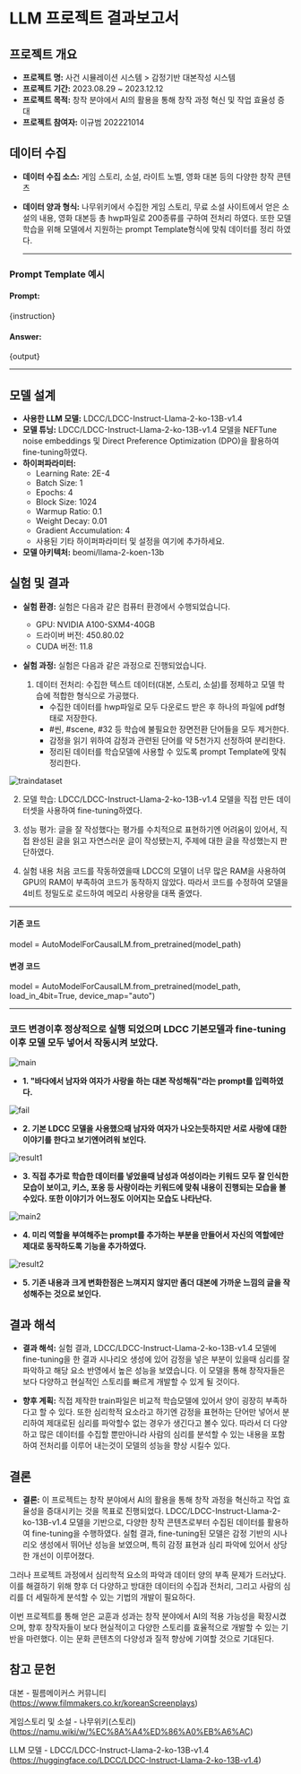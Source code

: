 # LLM 프로젝트 결과보고서

## 프로젝트 개요

- **프로젝트 명:** 사건 시뮬레이션 시스템 > 감정기반 대본작성 시스템
- **프로젝트 기간:** 2023.08.29 ~ 2023.12.12
- **프로젝트 목적:** 창작 분야에서 AI의 활용을 통해 창작 과정 혁신 및 작업 효율성 증대
- **프로젝트 참여자:** 이규범 202221014

## 데이터 수집

- **데이터 수집 소스:** 게임 스토리, 소설, 라이트 노벨, 영화 대본 등의 다양한 창작 콘텐츠
- **데이터 양과 형식:** 나무위키에서 수집한 게임 스토리, 무료 소설 사이트에서 얻은 소설의 내용, 영화 대본등 총 hwp파일로 200종류를 구하여 전처리 하였다. 또한 모델학습을 위해 모델에서 지원하는 prompt Template형식에 맞춰 데이터를 정리 하였다.

  ---

### Prompt Template 예시
  #### Prompt:
  {instruction}

  #### Answer:
  {output}

---

## 모델 설계

- **사용한 LLM 모델:** LDCC/LDCC-Instruct-Llama-2-ko-13B-v1.4
- **모델 튜닝:** LDCC/LDCC-Instruct-Llama-2-ko-13B-v1.4 모델을 NEFTune noise embeddings 및 Direct Preference Optimization (DPO)을 활용하여 fine-tuning하였다.
- **하이퍼파라미터:** 
  - Learning Rate: 2E-4
  - Batch Size: 1
  - Epochs: 4
  - Block Size: 1024
  - Warmup Ratio: 0.1
  - Weight Decay: 0.01
  - Gradient Accumulation: 4
  - 사용된 기타 하이퍼파라미터 및 설정을 여기에 추가하세요.
- **모델 아키텍처:** beomi/llama-2-koen-13b

## 실험 및 결과

- **실험 환경:** 실험은 다음과 같은 컴퓨터 환경에서 수행되었습니다.
  - GPU: NVIDIA A100-SXM4-40GB
  - 드라이버 버전: 450.80.02
  - CUDA 버전: 11.8

- **실험 과정:** 실험은 다음과 같은 과정으로 진행되었습니다.
  1. 데이터 전처리: 수집한 텍스트 데이터(대본, 스토리, 소설)를 정제하고 모델 학습에 적합한 형식으로 가공했다.
     - 수집한 데이터를 hwp파일로 모두 다운로드 받은 후 하나의 파일에 pdf형태로 저장한다.
     - #씬, #scene, #32 등 학습에 불필요한 장면전환 단어들을 모두 제거한다.
     - 감정을 읽기 위하여 감정과 관련된 단어를 약 5천가지 선정하여 분리한다.
     - 정리된 데이터를 학습모델에 사용할 수 있도록 prompt Template에 맞춰 정리한다.

![traindataset](train_csv.png)

  2. 모델 학습: LDCC/LDCC-Instruct-Llama-2-ko-13B-v1.4 모델을 직접 만든 데이터셋을 사용하여 fine-tuning하였다.

  3. 성능 평가: 글을 잘 작성했다는 평가를 수치적으로 표현하기엔 어려움이 있어서, 직접 완성된 글을 읽고 자연스러운 글이 작성됐는지, 주제에 대한 글을 작성했는지 판단하였다.
  
  4. 실험 내용
     처음 코드를 작동하였을때 LDCC의 모델이 너무 많은 RAM을 사용하여 GPU의 RAM이 부족하여 코드가 동작하지 않았다. 따라서 코드를 수정하여 모델을 4비트 정밀도로 로드하여 메모리 사용량을 대폭 줄였다.

---
#### 기존 코드
model = AutoModelForCausalLM.from_pretrained(model_path)

#### 변경 코드
model = AutoModelForCausalLM.from_pretrained(model_path, load_in_4bit=True, device_map="auto")

---

   ### 코드 변경이후 정상적으로 실행 되었으며 LDCC 기본모델과 fine-tuning 이후 모델 모두 넣어서 작동시켜 보았다.
   
![main](main1.png)

- **1. "바다에서 남자와 여자가 사랑을 하는 대본 작성해줘"라는 prompt를 입력하였다.**

![fail](fail1.png)

- **2. 기본 LDCC 모델을 사용했으때 남자와 여자가 나오는듯하지만 서로 사랑에 대한 이야기를 한다고 보기엔어려워 보인다.**

![result1](result1.png)

- **3. 직접 추가로 학습한 데이터를 넣었을때 남성과 여성이라는 키워드 모두 잘 인식한 모습이 보이고, 키스, 포옹 등 사랑이라는 키워드에 맞춰 내용이 진행되는 모습을 볼수있다. 또한 이야기가 어느정도 이어지는 모습도 나타난다.**

![main2](main2.png)

- **4. 미리 역할을 부여해주는 prompt를 추가하는 부분을 만들어서 자신의 역할에만 제대로 동작하도록 기능을 추가하였다.**

![result2](result2.png)

- **5. 기존 내용과 크게 변화한점은 느껴지지 않지만 좀더 대본에 가까운 느낌의 글을 작성해주는 것으로 보인다.**

## 결과 해석

- **결과 해석:** 실험 결과, LDCC/LDCC-Instruct-Llama-2-ko-13B-v1.4 모델에 fine-tuning을 한 결과 시나리오 생성에 있어 감정을 넣은 부분이 있을때 심리를 잘 파악하고 해당 요소 반영에서 높은 성능을 보였습니다. 이 모델을 통해 창작자들은 보다 다양하고 현실적인 스토리를 빠르게 개발할 수 있게 될 것이다.
  
- **향후 계획:** 직접 제작한 train파일은 비교적 학습모델에 있어서 양이 굉장히 부족하다고 할 수 있다. 또한 심리학적 요소라고 하기엔 감정을 표현하는 단어만 넣어서 분리하여 제대로된 심리를 파악할수 없는 경우가 생긴다고 볼수 있다. 따라서 더 다양하고 많은 데이터를 수집할 뿐만아니라 사람의 심리를 분석할 수 있는 내용을 포함하여 전처리를 이루어 내는것이 모델의 성능을 향상 시킬수 있다.

## 결론

- **결론:** 이 프로젝트는 창작 분야에서 AI의 활용을 통해 창작 과정을 혁신하고 작업 효율성을 증대시키는 것을 목표로 진행되었다. LDCC/LDCC-Instruct-Llama-2-ko-13B-v1.4 모델을 기반으로, 다양한 창작 콘텐츠로부터 수집된 데이터를 활용하여 fine-tuning을 수행하였다. 실험 결과, fine-tuning된 모델은 감정 기반의 시나리오 생성에서 뛰어난 성능을 보였으며, 특히 감정 표현과 심리 파악에 있어서 상당한 개선이 이루어졌다.

그러나 프로젝트 과정에서 심리학적 요소의 파악과 데이터 양의 부족 문제가 드러났다. 이를 해결하기 위해 향후 더 다양하고 방대한 데이터의 수집과 전처리, 그리고 사람의 심리를 더 세밀하게 분석할 수 있는 기법의 개발이 필요하다.

이번 프로젝트를 통해 얻은 교훈과 성과는 창작 분야에서 AI의 적용 가능성을 확장시켰으며, 향후 창작자들이 보다 현실적이고 다양한 스토리를 효율적으로 개발할 수 있는 기반을 마련했다. 이는 문화 콘텐츠의 다양성과 질적 향상에 기여할 것으로 기대된다. 

## 참고 문헌

대본 - 필름메이커스 커뮤니티 (https://www.filmmakers.co.kr/koreanScreenplays)

게임스토리 및 소설 - 나무위키(스토리) (https://namu.wiki/w/%EC%8A%A4%ED%86%A0%EB%A6%AC)

LLM 모델 - LDCC/LDCC-Instruct-Llama-2-ko-13B-v1.4 (https://huggingface.co/LDCC/LDCC-Instruct-Llama-2-ko-13B-v1.4)
